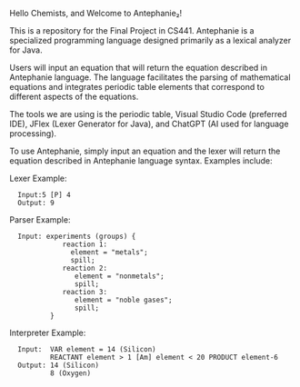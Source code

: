 Hello Chemists, and Welcome to Antephanie₂!

This is a repository for the Final Project in CS441. Antephanie is a specialized programming language designed primarily as a lexical analyzer for Java. 

Users will input an equation that will return the equation described in Antephanie language. The language facilitates the parsing of mathematical equations 
and integrates periodic table elements that correspond to different aspects of the equations.

The tools we are using is the periodic table, Visual Studio Code (preferred IDE), JFlex (Lexer Generator for Java), and ChatGPT (AI used for language processing).

To use Antephanie, simply input an equation and the lexer will return the equation described in Antephanie language syntax. Examples include:

Lexer Example:

      Input:5 [P] 4
      Output: 9

Parser Example: 

      Input: experiments (groups) {​
                 reaction 1:​
                   element = "metals";​
                   spill;​
                 reaction 2:​
                    element = "nonmetals"; ​
                    spill;​
                 reaction 3:​
                    element = "noble gases";​
                    spill;​
              }  

Interpreter Example:

      Input:  VAR element = 14 (Silicon)
              REACTANT element > 1 [Am] element < 20 PRODUCT element-6
      Output: 14 (Silicon)
              8 (Oxygen)
              



